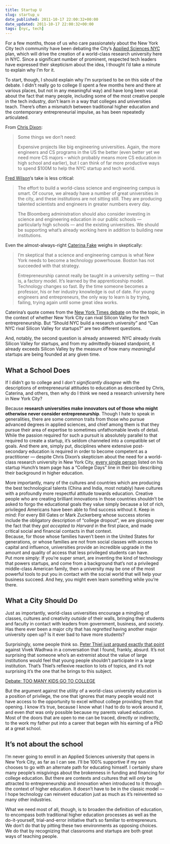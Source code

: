 ```yaml
---
title: Startup U
slug: startup_u
date_published: 2011-10-17 22:00:32+00:00
date_updated: 2011-10-17 22:00:32+00:00
tags: [nyc, tech]
---
```

For a few months, those of us who care passionately about the New York City tech community have been debating the City’s [Applied Sciences NYC](http://www.nycedc.com/ProjectsOpportunities/CurrentProjects/Citywide/AppliedSciencesNYC/Pages/AppliedSciencesNYC.aspx) plan, which will drive the creation of a world-class research university here in NYC. Since a significant number of prominent, respected tech leaders have expressed their skepticism about the idea, I thought I’d take a minute to explain why I’m for it.

To start, though, I should explain why I’m surprised to be on this side of the debate. I didn’t really go to college (I spent a few months here and there at various places, but not in any meaningful way) and have long been vocal about the fact that many people, including some of the most creative people in the tech industry, don’t learn in a way that colleges and universities teach. There’s often a mismatch between traditional higher education and the contemporary entrepreneurial impulse, as has been repeatedly articulated.

From [Chris Dixon](http://cdixon.org/2011/08/02/what-the-nyc-startup-world-needs-and-doesnt-need/):

> Some things we don’t need:
> 
> Expensive projects like big engineering universities. Again, the more engineers and CS programs in the US the better (even better yet we need more CS majors – which probably means more CS education in high school and earlier), but I can think of far more productive ways to spend $100M to help the NYC startup and tech world.

[Fred Wilson](http://www.avc.com/a_vc/2011/08/no-city-has-a-lock-on-innovation.html)‘s take is less critical:

> The effort to build a world-class science and engineering campus is smart. Of course, we already have a number of great universities in the city, and these institutions are not sitting still. They are producing talented scientists and engineers in greater numbers every day.
> 
> The Bloomberg administration should also consider investing in science and engineering education in our public schools — particularly high schools — and the existing universities. We should be supporting what’s already working here in addition to building new institutions.

Even the almost-always-right [Caterina Fake](http://www.nytimes.com/roomfordebate/2011/08/03/can-new-york-rival-silicon-valley-for-start-ups/entrepreneurship-cant-be-taught-22) weighs in skeptically:

> I’m skeptical that a science and engineering campus is what New York needs to become a technology powerhouse. Boston has not succeeded with that strategy.
> 
> Entrepreneurship cannot really be taught in a university setting — that is, a factory model. It’s learned by the apprenticeship model. Technology changes so fast. By the time someone becomes a professor, his or her industry knowledge is out of date. For young engineers and entrepreneurs, the only way to learn is by trying, failing, trying again until some great idea works.

Caterina’s quote comes from the [New York Times debate](http://www.nytimes.com/roomfordebate/2011/08/03/can-new-york-rival-silicon-valley-for-start-ups/nurture-the-difference-between-new-york-and-silicon-valley) on the the topic, in the context of whether New York City can rival Silicon Valley for tech entrepreneurship. But “Should NYC build a research university” and “Can NYC rival Silicon Valley for startups?” are two different questions.

And, notably, the second question is already answered: NYC already rivals Silicon Valley for startups, and from my admittedly-biased standpoint, it already exceeds Silicon Valley by the measure of how many *meaningful* startups are being founded at any given time.

## What a School Does

If I didn’t go to college and I *don’t significantly disagree* with the descriptions of entrepreneurial attitudes to education as described by Chris, Caterina, and others, then why do I think we need a research university here in New York City?

Because **research universities make innovators out of those who might otherwise never consider entrepreneurship**. Though I hate to speak in generalities, there are some common traits from those who pursue advanced degrees in applied sciences, and chief among them is that they pursue their area of expertise to sometimes unfathomable levels of detail. While the passion required for such a pursuit is absolutely parallel to that required to create a startup, it’s seldom channeled into a compatible set of goals. And there are, simply put, disciplines where extensive post-secondary education is required in order to become competent as a practitioner — despite Chris Dixon’s skepticism about the need for a world-class research university in New York City, [every single person](http://hunch.com/info/the-hunch-team/) listed on his startup Hunch’s team page has a “College Days” line in their bio describing their background in higher education.
  
 More importantly, many of the cultures and countries which are producing the best technological talents (China and India, most notably) have cultures with a profoundly more respectful attitude towards education. Creative people who are creating brilliant innovations in those countries shouldn’t be asked to forgo the educational goals they value simply because a lot of rich, privileged Americans have been able to find success without it. Keep in mind: For every Bill Gates or Mark Zuckerberg whose success stories include the obligatory description of “college dropout”, we are glossing over the fact that they *got accepted to Harvard* in the first place, and made critical social and financial contacts in that context.  
 Because, for those whose families haven’t been in the United States for generations, or whose families are not from social classes with access to capital and influence, universities provide an incredible upgrade in the amount and quality of access that less privileged students can have.  
 Put more simply: If you’re super smart, are inventing the kind of technology that powers startups, and come from a background that’s not a privileged middle-class American family, then a university may be one of the most powerful tools to put you in contact with the social world that will help your business succeed. And hey, you might even learn something while you’re there.

## What a City Should Do

Just as importantly, world-class universities encourage a mingling of classes, cultures and creativity *outside* of their walls, bringing their students and faculty in contact with leaders from government, business, and society. Has there ever been a major city that has *regretted* having another major university open up? Is it ever bad to have more students?

Surprisingly, some people think so. [Peter Thiel just argued exactly that point](http://intelligencesquaredus.org/index.php/past-debates/too-many-kids-go-to-college/) against Vivek Wadhwa in a conversation that I found, frankly, absurd. It’s not surprising that someone who’s an extremist about the value of large institutions would feel that young people shouldn’t participate in a large institution. That’s Thiel’s reflexive reaction to lots of topics, and it’s not surprising it’s the one that he brings to this subject.

[Debate: TOO MANY KIDS GO TO COLLEGE](http://vimeo.com/30521002)

But the argument against the utility of a world-class university education is a position of privilege, the one that ignores that many people would not have access to the opportunity to excel without college providing them that opening. I know it’s true, because I know what I had to do to work around it, and even *that* was only possible because my parents valued education. Most of the doors that are open to me can be traced, directly or indirectly, to the work my father put into a career that began with his earning of a PhD at a great school.

## It’s not about the school

I’m never going to enroll in an Applied Sciences university that opens in New York City, as far as I can see. I’ll be 100% supportive if my son chooses to go with an alternate path for educating himself. I certainly share many people’s misgivings about the brokenness in funding and financing for college education. But there are contexts and cultures that will *only* be attracted to entrepreneurship and innovation when introduced to it through the context of higher education. It doesn’t have to be in the classic model — I hope technology can reinvent education just as much as it’s reinvented so many other industries.

What we need most of all, though, is to broaden the definition of education, to encompass both traditional higher education processes as well as the do-it-yourself, trial-and-error initiative that’s so familiar to entrepreneurs. We don’t do that by pitting these two environments as opposing choices. We do that by recognizing that classrooms and startups are both great ways of teaching people.
